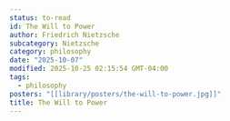 ```yaml
---
status: to-read
id: The Will to Power
author: Friedrich Nietzsche
subcategory: Nietzsche
category: philosophy
date: "2025-10-07"
modified: 2025-10-25 02:15:54 GMT-04:00
tags:
  - philosophy
posters: "[[library/posters/the-will-to-power.jpg]]"
title: The Will to Power
---
```

